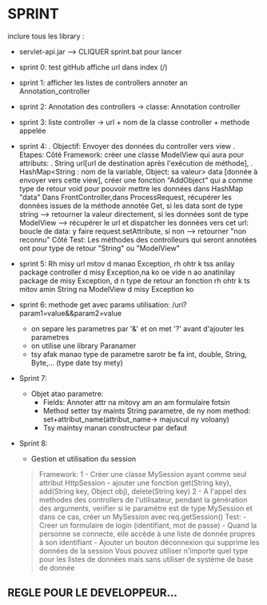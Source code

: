 # SPRINT

inclure tous les library :
   - servlet-api.jar
--> CLIQUER sprint.bat pour lancer

- sprint 0:
   test gitHub
   affiche url dans index (/)
- sprint 1:
   afficher les listes de controllers annoter an Annotation_controller
- sprint 2:
   Annotation des controllers -> classe: Annotation controller
- sprint 3:
   liste controller -> url + nom de la classe controller + methode appelée 
- sprint 4:
   . Objectif: Envoyer des données du controller vers view
   . Etapes:
      Côté Framework:
         créer une classe ModelView qui aura pour attributs:
            . String url[url de destination après l'exécution de méthode], 
            . HashMap<String : nom de la variable, Object: sa valeur> data [donnée à envoyer vers cette view],
         créer une fonction "AddObject" qui a comme type de retour void pour pouvoir mettre les données dans HashMap "data"
         Dans FrontController,dans ProcessRequest, récupérer les données issues de la méthode annotée Get, si les data sont de type string --> retourner la valeur directement, si les données sont de type ModelView --> récupérer le url et dispatcher les données vers cet url: boucle de data: y faire request.setAttribute, si non --> retourner "non reconnu"
      Côté Test: 
         Les méthodes des controlleurs qui seront annotées ont pour type de retour "String" ou "ModelView"
- sprint 5:
   Rh misy url mitov d manao Exception, rh ohtr k tss anilay package controller d misy Exception,na ko oe vide n ao anatinilay package de misy Exception, d n type de retour an fonction rh ohtr k ts mitov amin String na ModelView d misy Exception ko
- sprint 6:
   methode get avec params
   utilisation: /uri?param1=value&&param2=value
   * on separe les parametres par '&' et on met '?' avant d'ajouter les parametres
   * on utilise une library Paranamer
   * tsy afak manao type de parametre sarotr be fa int, double, String, Byte,... (type date tsy mety)
- Sprint 7:
   * Objet atao parametre:
      - Fields: Annoter attr na mitovy am an am formulaire fotsin
      - Method setter tsy maints String parametre, de ny nom method: set+attribut_name(attribut_name-> majuscul ny voloany)
      - Tsy maintsy manan constructeur par defaut

- Sprint 8:
   * Gestion et utilisation du session
   > Framework:
      1
      - Créer une classe MySession ayant comme seul attribut  HttpSession
      - ajouter une fonction get(String key), add(String key, Object obj), delete(String key)
      2
      - A l'appel des methodes des controllers de l'utilisateur, pendant la génération des arguments, verifier 
      si le paramètre est de type MySession et dans ce cas, créer un MySession avec req.getSession()
   > Test:
      - Creer un formulaire de login (identifiant, mot de passe)
      - Quand la personne se connecte, elle accède à une liste de donnée propres à son identifiant
      - Ajouter un bouton déconnexion qui supprime les données de la session
   > Vous pouvez utiliser n'importe quel type pour les listes de données mais sans utiliser de système  de base de donnée

## REGLE POUR LE DEVELOPPEUR...
>